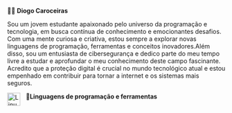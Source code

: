 👨‍💻 <b> Diogo Caroceiras </b>

Sou um jovem estudante apaixonado pelo universo da programação e tecnologia, em busca contínua de conhecimento e emocionantes desafios. Com uma mente curiosa e criativa, estou sempre a explorar novas linguagens de programação, ferramentas e conceitos inovadores.Além disso, sou um entusiasta de cibersegurança e dedico parte do meu tempo livre a estudar e aprofundar o meu conhecimento deste campo fascinante. Acredito que a proteção digital é crucial no mundo tecnológico atual e estou empenhado em contribuir para tornar a internet e os sistemas mais seguros.


🧰<B>Linguagens de programação e ferramentas</B>
<img align="left" alt="Linux" width="30ox" style="padding-right:10px;" src="https://cdn.jsdelivr.net/gh/devicons/icons/linux/linux-original.svg"/>
